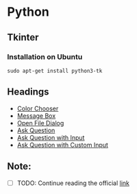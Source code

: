 # Python
## Tkinter 
### Installation on Ubuntu
`sudo apt-get install python3-tk`

## Headings
- [Color Chooser](tkinter_color_chooser.py)
- [Message Box](tkinter_Message_box.py)
- [Open File Dialog](tkinter_open_file_dialog.py)
- [Ask Question](tkinter_ask_from_user.py)
- [Ask Question with Input](tkinter_ask_with_input.py)
- [Ask Question with Custom Input](tkinter_ask_with_custom_input.py)



## Note:
- [ ] TODO: Continue reading the official [link](https://docs.python.org/3/library/tkinter.html) 